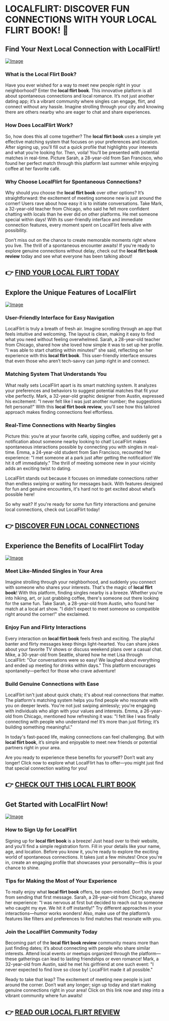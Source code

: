 # LOCALFLIRT: DISCOVER FUN CONNECTIONS WITH YOUR LOCAL FLIRT BOOK! 💖

## Find Your Next Local Connection with LocalFlirt!

[![Image](None)](https://gchaffi.com/nBDTgQta)

### What is the Local Flirt Book?
Have you ever wished for a way to meet new people right in your neighborhood? Enter the **local flirt book**. This innovative platform is all about spontaneous connections and local romance. It’s not just another dating app; it’s a vibrant community where singles can engage, flirt, and connect without any hassle. Imagine strolling through your city and knowing there are others nearby who are eager to chat and share experiences. 

### How Does LocalFlirt Work?
So, how does this all come together? The **local flirt book** uses a simple yet effective matching system that focuses on your preferences and location. After signing up, you’ll fill out a quick profile that highlights your interests and what you’re looking for. Then, voila! You’ll be presented with potential matches in real-time. Picture Sarah, a 28-year-old from San Francisco, who found her perfect match through this platform last summer while enjoying coffee at her favorite café.

### Why Choose LocalFlirt for Spontaneous Connections?
Why should you choose the **local flirt book** over other options? It’s straightforward: the excitement of meeting someone new is just around the corner! Users rave about how easy it is to initiate conversations. Take Mark, a 32-year-old teacher from Chicago, who said he felt more confident chatting with locals than he ever did on other platforms. He met someone special within days! With its user-friendly interface and immediate connection features, every moment spent on LocalFlirt feels alive with possibility.

Don’t miss out on the chance to create memorable moments right where you live. The thrill of a spontaneous encounter awaits! If you're ready to explore genuine connections without delay, check out the **local flirt book review** today and see what everyone has been talking about!



## 👉 [FIND YOUR LOCAL FLIRT TODAY](https://gchaffi.com/nBDTgQta)

## Explore the Unique Features of LocalFlirt

[![Image](None)](https://gchaffi.com/nBDTgQta)

### User-Friendly Interface for Easy Navigation  
LocalFlirt is truly a breath of fresh air. Imagine scrolling through an app that feels intuitive and welcoming. The layout is clean, making it easy to find what you need without feeling overwhelmed. Sarah, a 28-year-old teacher from Chicago, shared how she loved how simple it was to set up her profile. "I was able to start chatting within minutes!" she said, reflecting on her experience with this **local flirt book**. This user-friendly interface ensures that even those who aren’t tech-savvy can jump right in and connect.

### Matching System That Understands You  
What really sets LocalFlirt apart is its smart matching system. It analyzes your preferences and behaviors to suggest potential matches that fit your vibe perfectly. Mark, a 32-year-old graphic designer from Austin, expressed his excitement: "I never felt like I was just another number; the suggestions felt personal!" With this **local flirt book review**, you'll see how this tailored approach makes finding connections feel effortless.

### Real-Time Connections with Nearby Singles  
Picture this: you’re at your favorite café, sipping coffee, and suddenly get a notification about someone nearby looking to chat! LocalFlirt makes spontaneous interactions possible by connecting you with singles in real-time. Emma, a 24-year-old student from San Francisco, recounted her experience: "I met someone at a park just after getting the notification! We hit it off immediately." The thrill of meeting someone new in your vicinity adds an exciting twist to dating.

LocalFlirt stands out because it focuses on immediate connections rather than endless swiping or waiting for messages back. With features designed for fun and genuine encounters, it's hard not to get excited about what’s possible here!

So why wait? If you're ready for some fun flirty interactions and genuine local connections, check out LocalFlirt today!



## 👉 [DISCOVER FUN LOCAL CONNECTIONS](https://gchaffi.com/nBDTgQta)

## Experience the Benefits of LocalFlirt Today

[![Image](None)](https://gchaffi.com/nBDTgQta)

### Meet Like-Minded Singles in Your Area  
Imagine strolling through your neighborhood, and suddenly you connect with someone who shares your interests. That's the magic of **local flirt book**! With this platform, finding singles nearby is a breeze. Whether you're into hiking, art, or just grabbing coffee, there's someone out there looking for the same fun. Take Sarah, a 28-year-old from Austin, who found her match at a local art show. "I didn't expect to meet someone so compatible right around the corner!" she exclaimed.

### Enjoy Fun and Flirty Interactions  
Every interaction on **local flirt book** feels fresh and exciting. The playful banter and flirty messages keep things light-hearted. You can share jokes about your favorite TV shows or discuss weekend plans over a casual chat. Mike, a 30-year-old from Seattle, shared how he met Lisa through LocalFlirt: "Our conversations were so easy! We laughed about everything and ended up meeting for drinks within days." This platform encourages spontaneity—perfect for those who crave adventure!

### Build Genuine Connections with Ease  
LocalFlirt isn't just about quick chats; it's about real connections that matter. The platform's matching system helps you find people who resonate with you on deeper levels. You're not just swiping aimlessly; you're engaging with individuals who align with your values and interests. Emma, a 26-year-old from Chicago, mentioned how refreshing it was: "I felt like I was finally connecting with people who understand me! It’s more than just flirting; it’s building something meaningful." 

In today's fast-paced life, making connections can feel challenging. But with **local flirt book**, it’s simple and enjoyable to meet new friends or potential partners right in your area.

Are you ready to experience these benefits for yourself? Don’t wait any longer! Click now to explore what LocalFlirt has to offer—you might just find that special connection waiting for you!



## 👉 [CHECK OUT THIS LOCAL FLIRT BOOK](https://gchaffi.com/nBDTgQta)

## Get Started with LocalFlirt Now!

[![Image](None)](https://gchaffi.com/nBDTgQta)

### How to Sign Up for LocalFlirt
Signing up for **local flirt book** is a breeze! Just head over to their website, and you’ll find a simple registration form. Fill in your details like your name, age, and location. Before you know it, you’re ready to explore the exciting world of spontaneous connections. It takes just a few minutes! Once you're in, create an engaging profile that showcases your personality—this is your chance to shine. 

### Tips for Making the Most of Your Experience
To really enjoy what **local flirt book** offers, be open-minded. Don’t shy away from sending that first message. Sarah, a 28-year-old from Chicago, shared her experience: "I was nervous at first but decided to reach out to someone who caught my eye. We hit it off instantly!" Try different approaches in your interactions—humor works wonders! Also, make use of the platform’s features like filters and preferences to find matches that resonate with you.

### Join the LocalFlirt Community Today
Becoming part of the **local flirt book review** community means more than just finding dates; it’s about connecting with people who share similar interests. Attend local events or meetups organized through the platform—these gatherings can lead to lasting friendships or even romance! Mark, a 32-year-old from Austin, said he met his girlfriend at one such event: "I never expected to find love so close by! LocalFlirt made it all possible."  

Ready to take that leap? The excitement of meeting new people is just around the corner. Don’t wait any longer; sign up today and start making genuine connections right in your area! Click on this link now and step into a vibrant community where fun awaits!



## 👉 [READ OUR LOCAL FLIRT REVIEW](https://gchaffi.com/nBDTgQta)